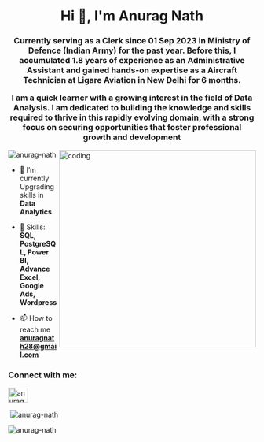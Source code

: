 <h1 align="center">Hi 👋, I'm Anurag Nath</h1>
<h3 align="center">Currently serving as a Clerk since 01 Sep 2023 in Ministry of Defence (Indian Army) for the past year. Before this, I accumulated 1.8 years of experience as an Administrative Assistant and gained hands-on expertise as a Aircraft Technician at Ligare Aviation in New Delhi for 6 months.

I am a quick learner with a growing interest in the field of Data Analysis. I am dedicated to building the knowledge and skills required to thrive in this rapidly evolving domain, with a strong focus on securing opportunities that foster professional growth and development</h3>
<img align="right" alt="coding" width="400" src="https://media.tenor.com/YNqsJbmb_yMAAAAd/coding.gif">

<p align="left"> <img src="https://komarev.com/ghpvc/?username=anurag-nath&label=Profile%20views&color=0e75b6&style=flat" alt="anurag-nath" /> </p>

- 🌱 I’m currently Upgrading skills in **Data Analytics**

- 💬 Skills: **SQL, PostgreSQL, Power BI, Advance Excel, Google Ads, Wordpress**

- 📫 How to reach me **anuragnath28@gmail.com**

<h3 align="left">Connect with me:</h3>
<p align="left">
<a href="https://linkedin.com/in/anurag-nath-534966166" target="blank"><img align="center" src="https://raw.githubusercontent.com/rahuldkjain/github-profile-readme-generator/master/src/images/icons/Social/linked-in-alt.svg" alt="anurag-nath-534966166" height="30" width="40" /></a>
</p>


<p>&nbsp;<img align="center" src="https://github-readme-stats.vercel.app/api?username=anurag-nath&show_icons=true&locale=en" alt="anurag-nath" /></p>

<p><img align="center" src="https://github-readme-streak-stats.herokuapp.com/?user=anurag-nath&" alt="anurag-nath" /></p>
